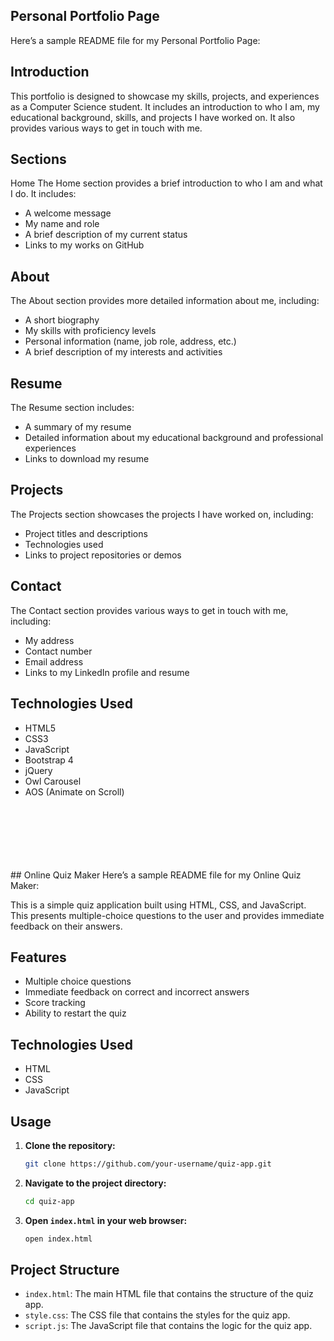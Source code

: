 ## Personal Portfolio Page
Here’s a sample README file for my Personal Portfolio Page:

## Introduction
This portfolio is designed to showcase my skills, projects, and experiences as a Computer Science student. It includes an introduction to who I am, my educational background, skills, and projects I have worked on. It also provides various ways to get in touch with me.

## Sections
Home
The Home section provides a brief introduction to who I am and what I do. It includes:

* A welcome message
* My name and role
* A brief description of my current status
* Links to my works on GitHub
## About
The About section provides more detailed information about me, including:

* A short biography
* My skills with proficiency levels
* Personal information (name, job role, address, etc.)
* A brief description of my interests and activities
## Resume
The Resume section includes:

* A summary of my resume
* Detailed information about my educational background and professional experiences
* Links to download my resume
## Projects
The Projects section showcases the projects I have worked on, including:

* Project titles and descriptions
* Technologies used
* Links to project repositories or demos
## Contact
The Contact section provides various ways to get in touch with me, including:

* My address
* Contact number
* Email address
* Links to my LinkedIn profile and resume
## Technologies Used
* HTML5
* CSS3
* JavaScript
* Bootstrap 4
* jQuery
* Owl Carousel
* AOS (Animate on Scroll)
<br>
<br>
<br>
<br>
<br>
<br>
## Online Quiz Maker
Here’s a sample README file for my Online Quiz Maker:


This is a simple quiz application built using HTML, CSS, and JavaScript. This presents multiple-choice questions to the user and provides immediate feedback on their answers.

## Features

- Multiple choice questions
- Immediate feedback on correct and incorrect answers
- Score tracking
- Ability to restart the quiz

## Technologies Used

- HTML
- CSS
- JavaScript

## Usage

1. **Clone the repository:**

   ```bash
   git clone https://github.com/your-username/quiz-app.git
   ```

2. **Navigate to the project directory:**

   ```bash
   cd quiz-app
   ```

3. **Open `index.html` in your web browser:**

   ```bash
   open index.html
   ```

## Project Structure

- `index.html`: The main HTML file that contains the structure of the quiz app.
- `style.css`: The CSS file that contains the styles for the quiz app.
- `script.js`: The JavaScript file that contains the logic for the quiz app.
